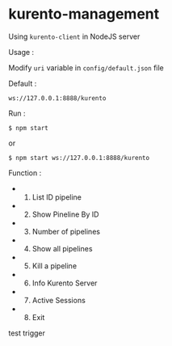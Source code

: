 # kurento-management

Using `kurento-client` in NodeJS server


Usage : 

Modify `uri` variable in `config/default.json` file

Default : 
	
	ws://127.0.0.1:8888/kurento

Run : 

	$ npm start

or

	$ npm start ws://127.0.0.1:8888/kurento


Function :

- 1) List ID pipeline
- 2) Show Pineline By ID
- 3) Number of pipelines
- 4) Show all pipelines
- 5) Kill a pipeline
- 6) Info Kurento Server
- 7) Active Sessions 
- 8) Exit

test trigger 
